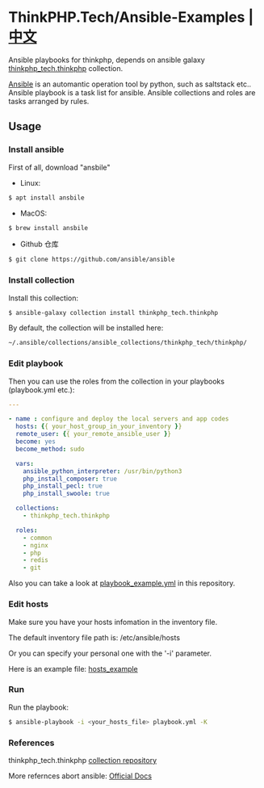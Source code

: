 # ThinkPHP.Tech/Ansible-Examples | [中文](README_zh.md)
Ansible playbooks for thinkphp, depends on ansible galaxy [thinkphp_tech.thinkphp](https://galaxy.ansible.com/thinkphp_tech/thinkphp) collection.

[Ansible](https://www.ansible.com) is an automantic operation tool by python, such as saltstack etc.. Ansible playbook is a task list for ansible. Ansible collections and roles are tasks arranged by rules.

## Usage

### Install ansible
First of all, download "ansbile"
- Linux:
```bash
$ apt install ansbile
```

- MacOS:
```bash
$ brew install ansbile
```

- Github 仓库
```bash
$ git clone https://github.com/ansible/ansible
```

### Install collection

Install this collection:
```bash
$ ansible-galaxy collection install thinkphp_tech.thinkphp
```

By default, the collection will be installed here:  
```bash
~/.ansible/collections/ansible_collections/thinkphp_tech/thinkphp/
```
### Edit playbook
Then you can use the roles from the collection in your playbooks (playbook.yml etc.):

```yaml
---

- name : configure and deploy the local servers and app codes
  hosts: {{ your_host_group_in_your_inventory }}
  remote_user: {{ your_remote_ansible_user }}
  become: yes
  become_method: sudo

  vars:
    ansible_python_interpreter: /usr/bin/python3
    php_install_composer: true
    php_install_pecl: true
    php_install_swoole: true

  collections:
    - thinkphp_tech.thinkphp

  roles:
    - common
    - nginx
    - php
    - redis
    - git
```

Also you can take a look at [playbook_example.yml](playbook_example.yml) in this repository.

### Edit hosts

Make sure you have your hosts infomation in the inventory file.

The default inventory file path is: /etc/ansible/hosts

Or you can specify your personal one with the '-i' parameter.

Here is an example file: [hosts_example](hosts_example)

### Run

Run the playbook:

```bash
$ ansible-playbook -i <your_hosts_file> playbook.yml -K
```

### References

thinkphp_tech.thinkphp [collection repository](https://github.com/thinkphp_tech/ansible-collection-thinkphp)

More refernces abort ansible: [Official Docs](https://docs.ansible.com/ansible/latest/user_guide/)